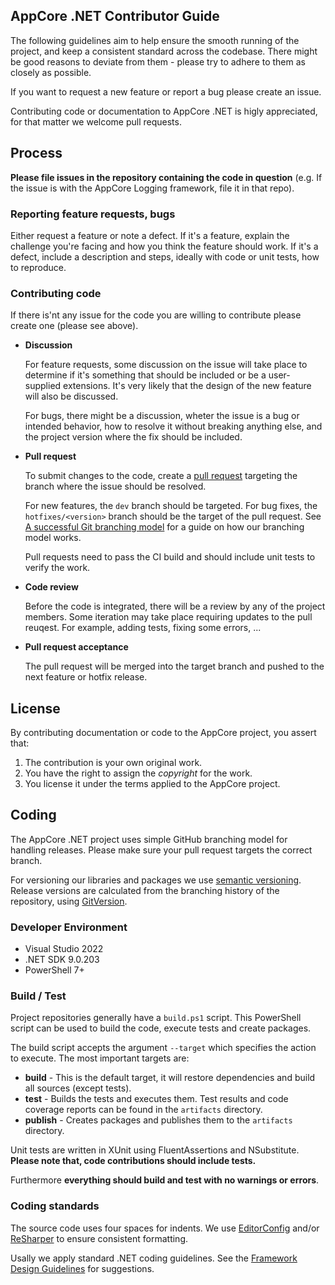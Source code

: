 AppCore .NET Contributor Guide
------------------------------

The following guidelines aim to help ensure the smooth running of the project, and keep a
consistent standard across the codebase. There might be good reasons to deviate from them -
please try to adhere to them as closely as possible.

If you want to request a new feature or report a bug please create an issue.

Contributing code or documentation to AppCore .NET is higly appreciated, for that matter we
welcome pull requests.

## Process

**Please file issues in the repository containing the code in question** (e.g. If the issue is
with the AppCore Logging framework, file it in that repo).

### Reporting feature requests, bugs

Either request a feature or note a defect. If it's a feature, explain the challenge you're
facing and how you think the feature should work. If it's a defect, include a description
and steps, ideally with code or unit tests, how to reproduce.

### Contributing code

If there is'nt any issue for the code you are willing to contribute please create one
(please see above).

- **Discussion**

  For feature requests, some discussion on the issue will take place to determine
  if it's something that should be included or be a user-supplied extensions. It's very
  likely that the design of the new feature will also be discussed.

  For bugs, there might be a discussion, wheter the issue is a bug or intended behavior, how
  to resolve it without breaking anything else, and the project version where the fix should
  be included.

- **Pull request**

  To submit changes to the code, create a [pull request](https://help.github.com/articles/using-pull-requests/)
  targeting the branch where the issue should be resolved.

  For new features, the `dev` branch should be targeted.
  For bug fixes, the `hotfixes/<version>` branch should be the target of the pull request.
  See [A successful Git branching model](https://nvie.com/posts/a-successful-git-branching-model/)
  for a guide on how our branching model works.

  Pull requests need to pass the CI build and should include unit tests to verify the work.

- **Code review**

  Before the code is integrated, there will be a review by any of the project members. Some iteration may
  take place requiring updates to the pull reuqest. For example, adding tests, fixing some errors, ...

- **Pull request acceptance**

  The pull request will be merged into the target branch and pushed to the next feature or hotfix release.

## License

By contributing documentation or code to the AppCore project, you assert that:

1. The contribution is your own original work.
2. You have the right to assign the *copyright* for the work.
3. You license it under the terms applied to the AppCore project.

## Coding

The AppCore .NET project uses simple GitHub branching model for handling releases.
Please make sure your pull request targets the correct branch.

For versioning our libraries and packages we use [semantic versioning](https://semver.org/). Release versions
are calculated from the branching history of the repository, using [GitVersion](https://gitversion.net/).

### Developer Environment

- Visual Studio 2022
- .NET SDK 9.0.203
- PowerShell 7+

### Build / Test

Project repositories generally have a `build.ps1` script. This PowerShell script can be used to build the code,
execute tests and create packages.

The build script accepts the argument `--target` which specifies the action to execute. The most important targets are:

- **build** - This is the default target, it will restore dependencies and build all sources (except tests).
- **test** - Builds the tests and executes them. Test results and code coverage reports can be found in the `artifacts`
  directory.
- **publish** - Creates packages and publishes them to the `artifacts` directory.

Unit tests are written in XUnit using FluentAssertions and NSubstitute. **Please note that, code contributions should include tests.**

Furthermore **everything should build and test with no warnings or errors**.

### Coding standards

The source code uses four spaces for indents. We use [EditorConfig](https://editorconfig.org/) and/or [ReSharper](https://www.jetbrains.com/resharper/)
to ensure consistent formatting.

Usally we apply standard .NET coding guidelines. See the [Framework Design Guidelines](https://msdn.microsoft.com/en-us/library/ms229042.aspx) for suggestions.
